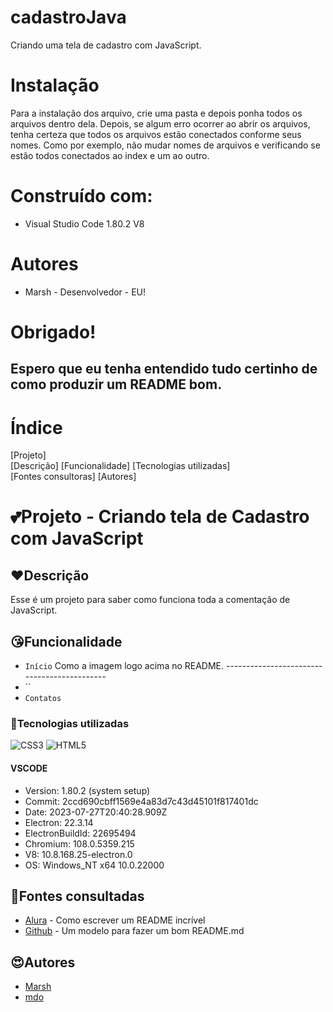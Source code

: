# cadastroJava
Criando uma tela de cadastro com JavaScript.


# Instalação

Para a instalação dos arquivo, crie uma pasta e depois ponha todos os arquivos dentro dela. Depois, se algum erro ocorrer ao abrir os arquivos, tenha certeza que todos os arquivos estão conectados conforme seus nomes. 
Como por exemplo, não mudar nomes de arquivos e verificando se estão todos conectados ao index e um ao outro.

# Construído com:

- Visual Studio Code 1.80.2 V8

# Autores

- Marsh - Desenvolvedor - EU!

# Obrigado!
Espero que eu tenha entendido tudo certinho de como produzir um README bom.
----------------------------------------------------------------------------------------------------------------------------------------------
# Índice

[Projeto]  
[Descrição] 
[Funcionalidade]
[Tecnologias utilizadas]  
[Fontes consultoras]
[Autores]  

# 💕Projeto - Criando tela de Cadastro com JavaScript

## ❤️Descrição
Esse é um projeto para saber como funciona toda a comentação de JavaScript.

## 😘Funcionalidade

- `Início`
Como a imagem logo acima no README. --------------------------------------------
- ``
- `Contatos`
### 💖Tecnologias utilizadas
![CSS3](https://img.shields.io/badge/css3-%231572B6.svg?style=for-the-badge&logo=css3&logoColor=white)
![HTML5](https://img.shields.io/badge/html5-%23E34F26.svg?style=for-the-badge&logo=html5&logoColor=white)
#### VSCODE
- Version: 1.80.2 (system setup)  
- Commit: 2ccd690cbff1569e4a83d7c43d45101f817401dc  
- Date: 2023-07-27T20:40:28.909Z  
- Electron: 22.3.14  
- ElectronBuildId: 22695494  
- Chromium: 108.0.5359.215   
- V8: 10.8.168.25-electron.0  
- OS: Windows_NT x64 10.0.22000  
## 🥰Fontes consultadas

* [Alura](https://www.alura.com.br/artigos/escrever-bom-readme) - Como escrever um README incrível
* [Github](https://gist.github.com/lohhans/f8da0b147550df3f96914d3797e9fb89) - Um modelo para fazer um bom README.md

## 😍Autores
* [Marsh](https://github.com/MarshyyUWU)
* [mdo](https://twitter.com/mdo)
